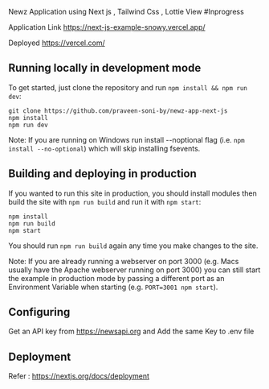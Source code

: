 Newz Application using Next js , Tailwind Css , Lottie View  #Inprogress

Application Link  https://next-js-example-snowy.vercel.app/

Deployed  https://vercel.com/

## Running locally in development mode

To get started, just clone the repository and run `npm install && npm run dev`:

    git clone https://github.com/praveen-soni-by/newz-app-next-js
    npm install
    npm run dev

Note: If you are running on Windows run install --noptional flag (i.e. `npm install --no-optional`) which will skip installing fsevents.

## Building and deploying in production

If you wanted to run this site in production, you should install modules then build the site with `npm run build` and run it with `npm start`:

    npm install
    npm run build
    npm start

You should run `npm run build` again any time you make changes to the site.

Note: If you are already running a webserver on port 3000 (e.g. Macs usually have the Apache webserver running on port 3000) you can still start the example in production mode by passing a different port as an Environment Variable when starting (e.g. `PORT=3001 npm start`).

## Configuring

Get an API key from  https://newsapi.org and Add the same Key to .env file


## Deployment

Refer : https://nextjs.org/docs/deployment

